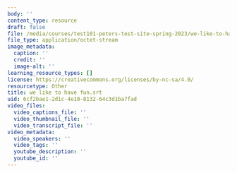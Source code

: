 ```yaml
---
body: ''
content_type: resource
draft: false
file: /media/courses/test101-peters-test-site-spring-2023/we-like-to-have-fun.srt
file_type: application/octet-stream
image_metadata:
  caption: ''
  credit: ''
  image-alt: ''
learning_resource_types: []
license: https://creativecommons.org/licenses/by-nc-sa/4.0/
resourcetype: Other
title: we like to have fun.srt
uid: 6cf2bae1-2d1c-4e10-8132-64c3d1ba7fad
video_files:
  video_captions_file: ''
  video_thumbnail_file: ''
  video_transcript_file: ''
video_metadata:
  video_speakers: ''
  video_tags: ''
  youtube_description: ''
  youtube_id: ''
---
```

